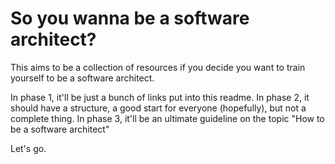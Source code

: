 # So you wanna be a software architect?

This aims to be a collection of resources if you decide you want to train yourself to be a software architect.

In phase 1, it'll be just a bunch of links put into this readme.
In phase 2, it should have a structure, a good start for everyone (hopefully), but not a complete thing.
In phase 3, it'll be an ultimate guideline on the topic "How to be a software architect"

Let's go.

